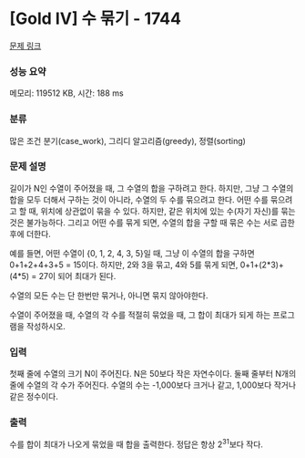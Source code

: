 # [Gold IV] 수 묶기 - 1744 

[문제 링크](https://www.acmicpc.net/problem/1744) 

### 성능 요약

메모리: 119512 KB, 시간: 188 ms

### 분류

많은 조건 분기(case_work), 그리디 알고리즘(greedy), 정렬(sorting)

### 문제 설명

<p>길이가 N인 수열이 주어졌을 때, 그 수열의 합을 구하려고 한다. 하지만, 그냥 그 수열의 합을 모두 더해서 구하는 것이 아니라, 수열의 두 수를 묶으려고 한다. 어떤 수를 묶으려고 할 때, 위치에 상관없이 묶을 수 있다. 하지만, 같은 위치에 있는 수(자기 자신)를 묶는 것은 불가능하다. 그리고 어떤 수를 묶게 되면, 수열의 합을 구할 때 묶은 수는 서로 곱한 후에 더한다.</p>

<p>예를 들면, 어떤 수열이 {0, 1, 2, 4, 3, 5}일 때, 그냥 이 수열의 합을 구하면 0+1+2+4+3+5 = 15이다. 하지만, 2와 3을 묶고, 4와 5를 묶게 되면, 0+1+(2*3)+(4*5) = 27이 되어 최대가 된다.</p>

<p>수열의 모든 수는 단 한번만 묶거나, 아니면 묶지 않아야한다.</p>

<p>수열이 주어졌을 때, 수열의 각 수를 적절히 묶었을 때, 그 합이 최대가 되게 하는 프로그램을 작성하시오.</p>

### 입력 

 <p>첫째 줄에 수열의 크기 N이 주어진다. N은 50보다 작은 자연수이다. 둘째 줄부터 N개의 줄에 수열의 각 수가 주어진다. 수열의 수는 -1,000보다 크거나 같고, 1,000보다 작거나 같은 정수이다.</p>

### 출력 

 <p>수를 합이 최대가 나오게 묶었을 때 합을 출력한다. 정답은 항상 2<sup>31</sup>보다 작다.</p>

